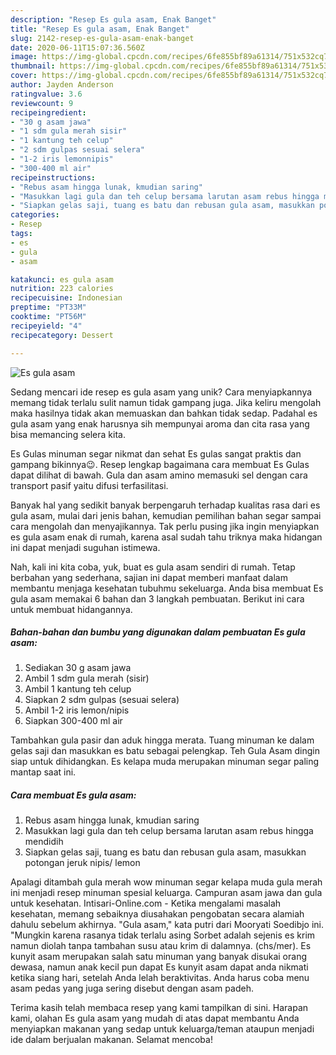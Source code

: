```yaml
---
description: "Resep Es gula asam, Enak Banget"
title: "Resep Es gula asam, Enak Banget"
slug: 2142-resep-es-gula-asam-enak-banget
date: 2020-06-11T15:07:36.560Z
image: https://img-global.cpcdn.com/recipes/6fe855bf89a61314/751x532cq70/es-gula-asam-foto-resep-utama.jpg
thumbnail: https://img-global.cpcdn.com/recipes/6fe855bf89a61314/751x532cq70/es-gula-asam-foto-resep-utama.jpg
cover: https://img-global.cpcdn.com/recipes/6fe855bf89a61314/751x532cq70/es-gula-asam-foto-resep-utama.jpg
author: Jayden Anderson
ratingvalue: 3.6
reviewcount: 9
recipeingredient:
- "30 g asam jawa"
- "1 sdm gula merah sisir"
- "1 kantung teh celup"
- "2 sdm gulpas sesuai selera"
- "1-2 iris lemonnipis"
- "300-400 ml air"
recipeinstructions:
- "Rebus asam hingga lunak, kmudian saring"
- "Masukkan lagi gula dan teh celup bersama larutan asam rebus hingga mendidih"
- "Siapkan gelas saji, tuang es batu dan rebusan gula asam, masukkan potongan jeruk nipis/ lemon"
categories:
- Resep
tags:
- es
- gula
- asam

katakunci: es gula asam 
nutrition: 223 calories
recipecuisine: Indonesian
preptime: "PT33M"
cooktime: "PT56M"
recipeyield: "4"
recipecategory: Dessert

---
```



![Es gula asam](https://img-global.cpcdn.com/recipes/6fe855bf89a61314/751x532cq70/es-gula-asam-foto-resep-utama.jpg)

Sedang mencari ide resep es gula asam yang unik? Cara menyiapkannya memang tidak terlalu sulit namun tidak gampang juga. Jika keliru mengolah maka hasilnya tidak akan memuaskan dan bahkan tidak sedap. Padahal es gula asam yang enak harusnya sih mempunyai aroma dan cita rasa yang bisa memancing selera kita.

Es Gulas minuman segar nikmat dan sehat Es gulas sangat praktis dan gampang bikinnya😉. Resep lengkap bagaimana cara membuat Es Gulas dapat dilihat di bawah. Gula dan asam amino memasuki sel dengan cara transport pasif yaitu difusi terfasilitasi.

Banyak hal yang sedikit banyak berpengaruh terhadap kualitas rasa dari es gula asam, mulai dari jenis bahan, kemudian pemilihan bahan segar sampai cara mengolah dan menyajikannya. Tak perlu pusing jika ingin menyiapkan es gula asam enak di rumah, karena asal sudah tahu triknya maka hidangan ini dapat menjadi suguhan istimewa.


Nah, kali ini kita coba, yuk, buat es gula asam sendiri di rumah. Tetap berbahan yang sederhana, sajian ini dapat memberi manfaat dalam membantu menjaga kesehatan tubuhmu sekeluarga. Anda bisa membuat Es gula asam memakai 6 bahan dan 3 langkah pembuatan. Berikut ini cara untuk membuat hidangannya.

<!--inarticleads1-->

##### Bahan-bahan dan bumbu yang digunakan dalam pembuatan Es gula asam:

1. Sediakan 30 g asam jawa
1. Ambil 1 sdm gula merah (sisir)
1. Ambil 1 kantung teh celup
1. Siapkan 2 sdm gulpas (sesuai selera)
1. Ambil 1-2 iris lemon/nipis
1. Siapkan 300-400 ml air


Tambahkan gula pasir dan aduk hingga merata. Tuang minuman ke dalam gelas saji dan masukkan es batu sebagai pelengkap. Teh Gula Asam dingin siap untuk dihidangkan. Es kelapa muda merupakan minuman segar paling mantap saat ini. 

<!--inarticleads2-->

##### Cara membuat Es gula asam:

1. Rebus asam hingga lunak, kmudian saring
1. Masukkan lagi gula dan teh celup bersama larutan asam rebus hingga mendidih
1. Siapkan gelas saji, tuang es batu dan rebusan gula asam, masukkan potongan jeruk nipis/ lemon


Apalagi ditambah gula merah wow minuman segar kelapa muda gula merah ini menjadi resep minuman spesial keluarga. Campuran asam jawa dan gula untuk kesehatan. Intisari-Online.com - Ketika mengalami masalah kesehatan, memang sebaiknya diusahakan pengobatan secara alamiah dahulu sebelum akhirnya. &#34;Gula asam,&#34; kata putri dari Mooryati Soedibjo ini. &#34;Mungkin karena rasanya tidak terlalu asing Sorbet adalah sejenis es krim namun diolah tanpa tambahan susu atau krim di dalamnya. (chs/mer). Es kunyit asam merupakan salah satu minuman yang banyak disukai orang dewasa, namun anak kecil pun dapat Es kunyit asam dapat anda nikmati ketika siang hari, setelah Anda lelah beraktivitas. Anda harus coba menu asam pedas yang juga sering disebut dengan asam padeh. 

Terima kasih telah membaca resep yang kami tampilkan di sini. Harapan kami, olahan Es gula asam yang mudah di atas dapat membantu Anda menyiapkan makanan yang sedap untuk keluarga/teman ataupun menjadi ide dalam berjualan makanan. Selamat mencoba!
